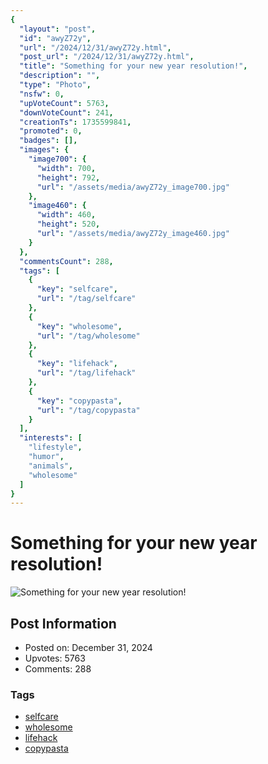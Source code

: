 ```yaml
---
{
  "layout": "post",
  "id": "awyZ72y",
  "url": "/2024/12/31/awyZ72y.html",
  "post_url": "/2024/12/31/awyZ72y.html",
  "title": "Something for your new year resolution!",
  "description": "",
  "type": "Photo",
  "nsfw": 0,
  "upVoteCount": 5763,
  "downVoteCount": 241,
  "creationTs": 1735599841,
  "promoted": 0,
  "badges": [],
  "images": {
    "image700": {
      "width": 700,
      "height": 792,
      "url": "/assets/media/awyZ72y_image700.jpg"
    },
    "image460": {
      "width": 460,
      "height": 520,
      "url": "/assets/media/awyZ72y_image460.jpg"
    }
  },
  "commentsCount": 288,
  "tags": [
    {
      "key": "selfcare",
      "url": "/tag/selfcare"
    },
    {
      "key": "wholesome",
      "url": "/tag/wholesome"
    },
    {
      "key": "lifehack",
      "url": "/tag/lifehack"
    },
    {
      "key": "copypasta",
      "url": "/tag/copypasta"
    }
  ],
  "interests": [
    "lifestyle",
    "humor",
    "animals",
    "wholesome"
  ]
}
---
```


# Something for your new year resolution!

![Something for your new year resolution!](/assets/media/awyZ72y_image700.jpg)

## Post Information

- Posted on: December 31, 2024
- Upvotes: 5763
- Comments: 288

### Tags

- [selfcare](/tag/selfcare)
- [wholesome](/tag/wholesome)
- [lifehack](/tag/lifehack)
- [copypasta](/tag/copypasta)
